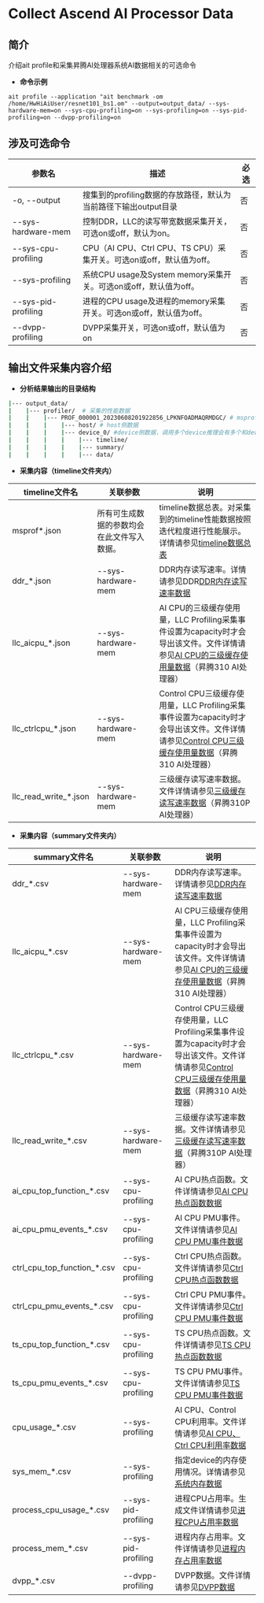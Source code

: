 # Collect Ascend AI Processor Data
## 简介
介绍ait profile和采集昇腾AI处理器系统AI数据相关的可选命令
- **命令示例**
```
ait profile --application "ait benchmark -om /home/HwHiAiUser/resnet101_bs1.om" --output=output_data/ --sys-hardware-mem=on --sys-cpu-profiling=on --sys-profiling=on --sys-pid-profiling=on --dvpp-profiling=on
```

## 涉及可选命令
  | 参数名                    | 描述                                       | 必选   |
  | ------------------------ | ---------------------------------------- | ---- |
  | -o, --output             | 搜集到的profiling数据的存放路径，默认为当前路径下输出output目录                                                                | 否    |
  | --sys-hardware-mem       | 控制DDR，LLC的读写带宽数据采集开关，可选on或off，默认为on。 | 否    |
  | --sys-cpu-profiling      | CPU（AI CPU、Ctrl CPU、TS CPU）采集开关。可选on或off，默认值为off。                           | 否    |
  | --sys-profiling          | 系统CPU usage及System memory采集开关。可选on或off，默认值为off。 | 否    |
  | --sys-pid-profiling      | 进程的CPU usage及进程的memory采集开关。可选on或off，默认值为off。 | 否    |
  | --dvpp-profiling         | DVPP采集开关，可选on或off，默认值为on | 否    |

## 输出文件采集内容介绍

- **分析结果输出的目录结构**
```bash
|--- output_data/
|    |--- profiler/  # 采集的性能数据
|    |    |--- PROF_000001_20230608201922856_LPKNFOADMAQRMDGC/ # msprof保存的数据
|    |    |    |--- host/ # host侧数据
|    |    |    |--- device_0/ #device侧数据，调用多个device推理会有多个和device文件夹
|    |    |    |    |--- timeline/
|    |    |    |    |--- summary/
|    |    |    |    |--- data/
```

- **采集内容（timeline文件夹内）**

| timeline文件名 | 关联参数 | 说明 |
| ----- | ----- | ----- |
|msprof*.json| 所有可生成数据的参数均会在此文件写入数据。|timeline数据总表。对采集到的timeline性能数据按照迭代粒度进行性能展示。详情请参见[timeline数据总表](https://www.hiascend.com/document/detail/zh/CANNCommunityEdition/63RC1alpha002/developmenttools/devtool/atlasprofiling_16_0114.html)|
|ddr_*.json|--sys-hardware-mem|DDR内存读写速率。详情请参见DDR[DDR内存读写速率数据](https://www.hiascend.com/document/detail/zh/CANNCommunityEdition/63RC1alpha002/developmenttools/devtool/atlasprofiling_16_0130.html)|
|llc_aicpu_*.json|--sys-hardware-mem|AI CPU的三级缓存使用量，LLC Profiling采集事件设置为capacity时才会导出该文件。文件详情请参见[AI CPU的三级缓存使用量数据](https://www.hiascend.com/document/detail/zh/CANNCommunityEdition/63RC1alpha002/developmenttools/devtool/atlasprofiling_16_0125.html)（昇腾310 AI处理器）|
|llc_ctrlcpu_*.json|--sys-hardware-mem|Control CPU三级缓存使用量，LLC Profiling采集事件设置为capacity时才会导出该文件。文件详情请参见[Control CPU三级缓存使用量数据](https://www.hiascend.com/document/detail/zh/CANNCommunityEdition/63RC1alpha002/developmenttools/devtool/atlasprofiling_16_0126.html)（昇腾310 AI处理器）|
|llc_read_write_*.json|--sys-hardware-mem|三级缓存读写速率数据。文件详情请参见[三级缓存读写速率数据](https://www.hiascend.com/document/detail/zh/CANNCommunityEdition/63RC1alpha002/developmenttools/devtool/atlasprofiling_16_0129.html)（昇腾310P AI处理器）|

- **采集内容（summary文件夹内）**

| summary文件名 | 关联参数 | 说明 |
| ----- | ----- | ----- |
|ddr_*.csv|--sys-hardware-mem|DDR内存读写速率。详情请参见[DDR内存读写速率数据](https://www.hiascend.com/document/detail/zh/CANNCommunityEdition/63RC1alpha002/developmenttools/devtool/atlasprofiling_16_0165.html)|
|llc_aicpu_*.csv|--sys-hardware-mem|AI CPU三级缓存使用量，LLC Profiling采集事件设置为capacity时才会导出该文件。文件详情请参见[AI CPU的三级缓存使用量数据](https://www.hiascend.com/document/detail/zh/CANNCommunityEdition/63RC1alpha002/developmenttools/devtool/atlasprofiling_16_0125.html)（昇腾310 AI处理器）|
|llc_ctrlcpu_*.csv|--sys-hardware-mem|Control CPU三级缓存使用量，LLC Profiling采集事件设置为capacity时才会导出该文件。文件详情请参见[Control CPU三级缓存使用量数据](https://www.hiascend.com/document/detail/zh/CANNCommunityEdition/63RC1alpha002/developmenttools/devtool/atlasprofiling_16_0126.html)（昇腾310 AI处理器）|
|llc_read_write_*.csv|--sys-hardware-mem|三级缓存读写速率数据。文件详情请参见[三级缓存读写速率数据](https://www.hiascend.com/document/detail/zh/CANNCommunityEdition/63RC1alpha002/developmenttools/devtool/atlasprofiling_16_0129.html)（昇腾310P AI处理器）|
|ai_cpu_top_function_*.csv|--sys-cpu-profiling|AI CPU热点函数。文件详情请参见[AI CPU热点函数数据](https://www.hiascend.com/document/detail/zh/CANNCommunityEdition/63RC1alpha002/developmenttools/devtool/atlasprofiling_16_0180.html)|
|ai_cpu_pmu_events_*.csv|--sys-cpu-profiling|AI CPU PMU事件。文件详情请参见[AI CPU PMU事件数据](https://www.hiascend.com/document/detail/zh/CANNCommunityEdition/63RC1alpha002/developmenttools/devtool/atlasprofiling_16_0181.html)|
|ctrl_cpu_top_function_*.csv|--sys-cpu-profiling|Ctrl CPU热点函数。文件详情请参见[Ctrl CPU热点函数数据](https://www.hiascend.com/document/detail/zh/CANNCommunityEdition/63RC1alpha002/developmenttools/devtool/atlasprofiling_16_0182.html)|
|ctrl_cpu_pmu_events_*.csv|--sys-cpu-profiling|Ctrl CPU PMU事件。文件详情请参见[Ctrl CPU PMU事件数据](https://www.hiascend.com/document/detail/zh/CANNCommunityEdition/63RC1alpha002/developmenttools/devtool/atlasprofiling_16_0183.html)|
|ts_cpu_top_function_*.csv|--sys-cpu-profiling|TS CPU热点函数。文件详情请参见[TS CPU热点函数数据](https://www.hiascend.com/document/detail/zh/CANNCommunityEdition/63RC1alpha002/developmenttools/devtool/atlasprofiling_16_0184.html)|
|ts_cpu_pmu_events_*.csv|--sys-cpu-profiling|TS CPU PMU事件。文件详情请参见[TS CPU PMU事件数据](https://www.hiascend.com/document/detail/zh/CANNCommunityEdition/63RC1alpha002/developmenttools/devtool/atlasprofiling_16_0185.html)|
|cpu_usage_*.csv|--sys-profiling|AI CPU、Control CPU利用率。文件详情请参见[AI CPU、Ctrl CPU利用率数据](https://www.hiascend.com/document/detail/zh/CANNCommunityEdition/63RC1alpha002/developmenttools/devtool/atlasprofiling_16_0170.html)|
|sys_mem_*.csv|--sys-profiling|指定device的内存使用情况。详情请参见[系统内存数据](https://www.hiascend.com/document/detail/zh/CANNCommunityEdition/63RC1alpha002/developmenttools/devtool/atlasprofiling_16_0173.html)|
|process_cpu_usage_*.csv|--sys-pid-profiling|进程CPU占用率。生成文件详情请参见[进程CPU占用率数据](https://www.hiascend.com/document/detail/zh/CANNCommunityEdition/63RC1alpha002/developmenttools/devtool/atlasprofiling_16_0171.html)|
|process_mem_*.csv|--sys-pid-profiling|进程内存占用率。文件详情请参见[进程内存占用率数据](https://www.hiascend.com/document/detail/zh/CANNCommunityEdition/63RC1alpha002/developmenttools/devtool/atlasprofiling_16_0172.html)|
|dvpp_*.csv|--dvpp-profiling|DVPP数据。文件详情请参见[DVPP数据](https://www.hiascend.com/document/detail/zh/CANNCommunityEdition/63RC1alpha002/developmenttools/devtool/atlasprofiling_16_0175.html)|
